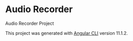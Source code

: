 # Audio Recorder

Audio Recorder Project

This project was generated with [Angular CLI](https://github.com/angular/angular-cli) version 11.1.2.
